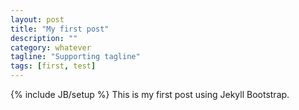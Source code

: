 ```yaml
---
layout: post
title: "My first post"
description: ""
category: whatever
tagline: "Supporting tagline"
tags: [first, test]
---
```

{% include JB/setup %}
This is my first post using Jekyll Bootstrap.